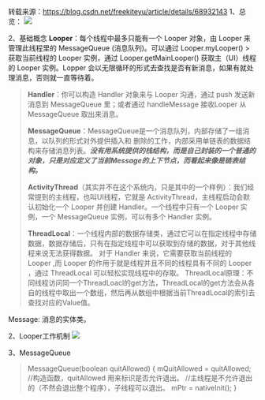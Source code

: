 转载来源：https://blog.csdn.net/freekiteyu/article/details/68932143
1、总览：
![](https://i.imgur.com/dEBGGWu.jpg)

2、基础概念
**Looper**：每个线程中最多只能有一个 Looper 对象，由 Looper 来管理此线程里的 MessageQueue (消息队列)。可以通过 Looper.myLooper() > 获取当前线程的 Looper 实例，通过 Looper.getMainLooper() 获取主（UI）线程的 Looper 实例。Lopper 会以无限循环的形式去查找是否有新消息，如果有就处理消息，否则就一直等待着。
> 
> **Handler**：你可以构造 Handler 对象来与 Looper 沟通，通过 push 发送新消息到 MessageQueue 里；或者通过 handleMessage 接收Looper 从 MessageQueue 取出来消息。
> 
> **MessageQueue**：MessageQueue是一个消息队列，内部存储了一组消息，以队列的形式对外提供插入和 删除的工作，内部采用单链表的数据结构来存储消息列表。***没有用系统提供的栈结构，而是自己封装的一个普通的对象，只是对应定义了当前Message的上下节点，而看起来像是链表结构。***
> 
> **ActivityThread**（其实并不在这个系统内，只是其中的一个样例）：我们经常提到的主线程，也叫UI线程，它就是 ActivityThread，主线程启动会默认初始化一个 Looper 并创建 Handler。一个线程中只有一个 Looper 实例，一个 MessageQueue 实例，可以有多个 Handler 实例。
> 
> **ThreadLocal**：一个线程内部的数据存储类，通过它可以在指定线程中存储数据，数据存储后，只有在指定线程中可以获取到存储的数据，对于其他线程来说无法获得数据。
> 对于 Handler 来说，它需要获取当前线程的 Looper ,而 Looper 的作用于就是线程并且不同的线程具有不同的 Looper ，通过 ThreadLocal 可以轻松实现线程中的存取。
> ThreadLocal原理：不同线程访问同一个ThreadLoacl的get方法，ThreadLocal的get方法会从各自的线程中取出一个数组，然后再从数组中根据当前ThreadLocal的索引去查找对应的Value值。

Message: 消息的实体类。

2、Looper工作机制
![](https://i.imgur.com/Kb1fSnd.png)

3、MessageQueue
> MessageQueue(boolean quitAllowed) {
> mQuitAllowed = quitAllowed;
> //构造函数，quitAllowed 用来标识是否允许退出。
> //主线程是不允许退出的（不然会退出整个程序），子线程可以退出。
> mPtr = nativeInit();
> }


